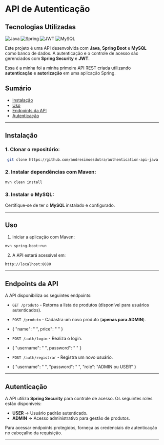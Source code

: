 # API de Autenticação

## Tecnologias Utilizadas
![Java](https://img.shields.io/badge/java-%23ED8B00.svg?style=for-the-badge&logo=openjdk&logoColor=white)
![Spring](https://img.shields.io/badge/Spring-6DB33F?style=for-the-badge&logo=spring&logoColor=white)
![JWT](https://img.shields.io/badge/JWT-000000?style=for-the-badge&logo=JSON%20web%20tokens&logoColor=white)
![MySQL](https://img.shields.io/badge/MySQL-005C84?style=for-the-badge&logo=mysql&logoColor=white)

Este projeto é uma API desenvolvida com **Java**, **Spring Boot** e **MySQL** como banco de dados. A autenticação e o controle de acesso são gerenciados com **Spring Security** e **JWT**.

Essa é a minha foi a minha primeira API REST criada utilizando **autenticação** e **autorização** em uma aplicação Spring.



## Sumário

- [Instalação](#instala%C3%A7%C3%A3o)
- [Uso](#uso)
- [Endpoints da API](#endpoints-da-api)
- [Autenticação](#autentica%C3%A7%C3%A3o)

---

## Instalação

### 1. Clonar o repositório:

```sh
 git clone https://github.com/andresimoesdutra/authentication-api-java.git
```

### 2. Instalar dependências com Maven:

```sh
mvn clean install
```

### 3. Instalar o MySQL:

Certifique-se de ter o **MySQL** instalado e configurado.

---

## Uso

1. Iniciar a aplicação com Maven:

```sh
mvn spring-boot:run
```

2. A API estará acessível em:

```sh
http://localhost:8080
```

---

## Endpoints da API

A API disponibiliza os seguintes endpoints:

- `GET /produto` - Retorna a lista de produtos (disponível para usuários autenticados).
- `POST /produto` - Cadastra um novo produto (**apenas para ADMIN**).
- { "name": " ", price": " " }
 
- `POST /auth/login` - Realiza o login.
- { "username": " ", password": " " }
   
- `POST /auth/registrar` - Registra um novo usuário.
- { "username": " ", "password": " ", "role": "ADMIN ou USER" }

---

## Autenticação

A API utiliza **Spring Security** para controle de acesso. Os seguintes roles estão disponíveis:

- **USER** → Usuário padrão autenticado.
- **ADMIN** → Acesso administrativo para gestão de produtos.

Para acessar endpoints protegidos, forneça as credenciais de autenticação no cabeçalho da requisição.

---
